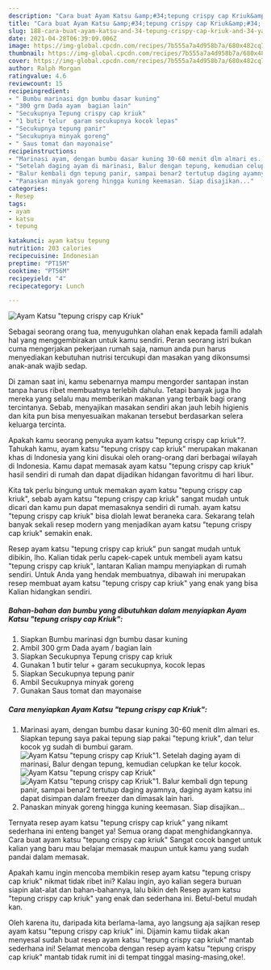 ```yaml
---
description: "Cara buat Ayam Katsu &amp;#34;tepung crispy cap Kriuk&amp;#34; yang lezat Untuk Jualan"
title: "Cara buat Ayam Katsu &amp;#34;tepung crispy cap Kriuk&amp;#34; yang lezat Untuk Jualan"
slug: 188-cara-buat-ayam-katsu-and-34-tepung-crispy-cap-kriuk-and-34-yang-lezat-untuk-jualan
date: 2021-04-28T06:39:09.006Z
image: https://img-global.cpcdn.com/recipes/7b555a7a4d958b7a/680x482cq70/ayam-katsu-tepung-crispy-cap-kriuk-foto-resep-utama.jpg
thumbnail: https://img-global.cpcdn.com/recipes/7b555a7a4d958b7a/680x482cq70/ayam-katsu-tepung-crispy-cap-kriuk-foto-resep-utama.jpg
cover: https://img-global.cpcdn.com/recipes/7b555a7a4d958b7a/680x482cq70/ayam-katsu-tepung-crispy-cap-kriuk-foto-resep-utama.jpg
author: Ralph Morgan
ratingvalue: 4.6
reviewcount: 15
recipeingredient:
- " Bumbu marinasi dgn bumbu dasar kuning"
- "300 grm Dada ayam  bagian lain"
- "Secukupnya Tepung crispy cap kriuk"
- "1 butir telur  garam secukupnya kocok lepas"
- "Secukupnya tepung panir"
- "Secukupnya minyak goreng"
- " Saus tomat dan mayonaise"
recipeinstructions:
- "Marinasi ayam, dengan bumbu dasar kuning 30-60 menit dlm almari es. Siapkan tepung saya pakai tepung siap pakai &#34;tepung kriuk&#34;, dan telur kocok yg sudah di bumbui garam."
- "Setelah daging ayam di marinasi, Balur dengan tepung, kemudian celupkan ke telur kocok."
- "Balur kembali dgn tepung panir, sampai benar2 tertutup daging ayamnya, daging ayam katsu ini dapat disimpan dalam freezer dan dimasak lain hari."
- "Panaskan minyak goreng hingga kuning keemasan. Siap disajikan..."
categories:
- Resep
tags:
- ayam
- katsu
- tepung

katakunci: ayam katsu tepung 
nutrition: 203 calories
recipecuisine: Indonesian
preptime: "PT15M"
cooktime: "PT56M"
recipeyield: "4"
recipecategory: Lunch

---
```



![Ayam Katsu &#34;tepung crispy cap Kriuk&#34;](https://img-global.cpcdn.com/recipes/7b555a7a4d958b7a/680x482cq70/ayam-katsu-tepung-crispy-cap-kriuk-foto-resep-utama.jpg)

Sebagai seorang orang tua, menyuguhkan olahan enak kepada famili adalah hal yang menggembirakan untuk kamu sendiri. Peran seorang istri bukan cuma mengerjakan pekerjaan rumah saja, namun anda pun harus menyediakan kebutuhan nutrisi tercukupi dan masakan yang dikonsumsi anak-anak wajib sedap.

Di zaman  saat ini, kamu sebenarnya mampu mengorder santapan instan tanpa harus ribet membuatnya terlebih dahulu. Tetapi banyak juga lho mereka yang selalu mau memberikan makanan yang terbaik bagi orang tercintanya. Sebab, menyajikan masakan sendiri akan jauh lebih higienis dan kita pun bisa menyesuaikan makanan tersebut berdasarkan selera keluarga tercinta. 



Apakah kamu seorang penyuka ayam katsu &#34;tepung crispy cap kriuk&#34;?. Tahukah kamu, ayam katsu &#34;tepung crispy cap kriuk&#34; merupakan makanan khas di Indonesia yang kini disukai oleh orang-orang dari berbagai wilayah di Indonesia. Kamu dapat memasak ayam katsu &#34;tepung crispy cap kriuk&#34; hasil sendiri di rumah dan dapat dijadikan hidangan favoritmu di hari libur.

Kita tak perlu bingung untuk memakan ayam katsu &#34;tepung crispy cap kriuk&#34;, sebab ayam katsu &#34;tepung crispy cap kriuk&#34; sangat mudah untuk dicari dan kamu pun dapat memasaknya sendiri di rumah. ayam katsu &#34;tepung crispy cap kriuk&#34; bisa diolah lewat beraneka cara. Sekarang telah banyak sekali resep modern yang menjadikan ayam katsu &#34;tepung crispy cap kriuk&#34; semakin enak.

Resep ayam katsu &#34;tepung crispy cap kriuk&#34; pun sangat mudah untuk dibikin, lho. Kalian tidak perlu capek-capek untuk membeli ayam katsu &#34;tepung crispy cap kriuk&#34;, lantaran Kalian mampu menyiapkan di rumah sendiri. Untuk Anda yang hendak membuatnya, dibawah ini merupakan resep membuat ayam katsu &#34;tepung crispy cap kriuk&#34; yang enak yang bisa Kalian hidangkan sendiri.

<!--inarticleads1-->

##### Bahan-bahan dan bumbu yang dibutuhkan dalam menyiapkan Ayam Katsu &#34;tepung crispy cap Kriuk&#34;:

1. Siapkan  Bumbu marinasi dgn bumbu dasar kuning
1. Ambil 300 grm Dada ayam / bagian lain
1. Siapkan Secukupnya Tepung crispy cap kriuk
1. Gunakan 1 butir telur + garam secukupnya, kocok lepas
1. Siapkan Secukupnya tepung panir
1. Ambil Secukupnya minyak goreng
1. Gunakan  Saus tomat dan mayonaise




<!--inarticleads2-->

##### Cara menyiapkan Ayam Katsu &#34;tepung crispy cap Kriuk&#34;:

1. Marinasi ayam, dengan bumbu dasar kuning 30-60 menit dlm almari es. Siapkan tepung saya pakai tepung siap pakai &#34;tepung kriuk&#34;, dan telur kocok yg sudah di bumbui garam.
<img src="https://img-global.cpcdn.com/steps/4e1beb1ef884a6db/160x128cq70/ayam-katsu-tepung-crispy-cap-kriuk-langkah-memasak-1-foto.jpg" alt="Ayam Katsu &#34;tepung crispy cap Kriuk&#34;">1. Setelah daging ayam di marinasi, Balur dengan tepung, kemudian celupkan ke telur kocok.
<img src="https://img-global.cpcdn.com/steps/ecfb486e272c9685/160x128cq70/ayam-katsu-tepung-crispy-cap-kriuk-langkah-memasak-2-foto.jpg" alt="Ayam Katsu &#34;tepung crispy cap Kriuk&#34;"><img src="https://img-global.cpcdn.com/steps/fbba0d5113ab15a5/160x128cq70/ayam-katsu-tepung-crispy-cap-kriuk-langkah-memasak-2-foto.jpg" alt="Ayam Katsu &#34;tepung crispy cap Kriuk&#34;">1. Balur kembali dgn tepung panir, sampai benar2 tertutup daging ayamnya, daging ayam katsu ini dapat disimpan dalam freezer dan dimasak lain hari.
1. Panaskan minyak goreng hingga kuning keemasan. Siap disajikan...




Ternyata resep ayam katsu &#34;tepung crispy cap kriuk&#34; yang nikamt sederhana ini enteng banget ya! Semua orang dapat menghidangkannya. Cara buat ayam katsu &#34;tepung crispy cap kriuk&#34; Sangat cocok banget untuk kalian yang baru mau belajar memasak maupun untuk kamu yang sudah pandai dalam memasak.

Apakah kamu ingin mencoba membikin resep ayam katsu &#34;tepung crispy cap kriuk&#34; nikmat tidak ribet ini? Kalau ingin, ayo kalian segera buruan siapin alat-alat dan bahan-bahannya, lalu bikin deh Resep ayam katsu &#34;tepung crispy cap kriuk&#34; yang enak dan sederhana ini. Betul-betul mudah kan. 

Oleh karena itu, daripada kita berlama-lama, ayo langsung aja sajikan resep ayam katsu &#34;tepung crispy cap kriuk&#34; ini. Dijamin kamu tiidak akan menyesal sudah buat resep ayam katsu &#34;tepung crispy cap kriuk&#34; mantab sederhana ini! Selamat mencoba dengan resep ayam katsu &#34;tepung crispy cap kriuk&#34; mantab tidak rumit ini di tempat tinggal masing-masing,oke!.


